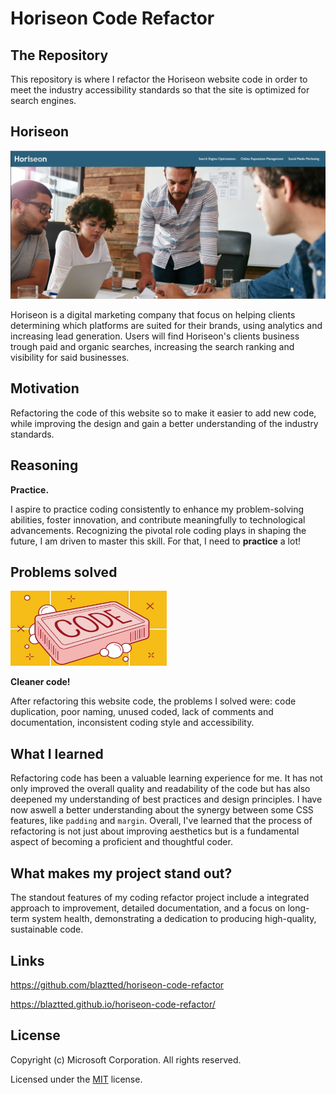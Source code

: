 # Horiseon Code Refactor

## The Repository

This repository is where I refactor the Horiseon website code in order to meet the industry accessibility standards so that the site is optimized for search engines.

## Horiseon

<p align="center">
  <img alt="Horieson website" src="./assets/images/horieson print.png">
</p>

Horiseon is a digital marketing company that focus on helping clients determining which platforms are suited for their brands, using analytics and increasing lead generation.
Users will find Horiseon's clients business trough paid and organic searches, increasing the search ranking and visibility for said businesses.

## Motivation

Refactoring the code of this website so to make it easier to add new code, while improving the design and gain a better understanding of the industry standards.

## Reasoning

**Practice.**

I aspire to practice coding consistently to enhance my problem-solving abilities, foster innovation, and contribute meaningfully to technological advancements. Recognizing the pivotal role coding plays in shaping the future, I am driven to master this skill.
For that, I need to **practice** a lot!

## Problems solved

<p align="left">
  <img alt="Horieson website" src="./assets/images/CleanCode.jpg" width="250" height="120">
</p>

**Cleaner code!**

After refactoring this website code, the problems I solved were:
code duplication, poor naming, unused coded, lack of comments and documentation, inconsistent coding style and accessibility.

## What I learned

Refactoring code has been a valuable learning experience for me. It has not only improved the overall quality and readability of the code but has also deepened my understanding of best practices and design principles.
I have now aswell a better understanding about the synergy between some CSS features, like `padding` and `margin`.
Overall, I've learned that the process of refactoring is not just about improving aesthetics but is a fundamental aspect of becoming a proficient and thoughtful coder.

## What makes my project stand out?

The standout features of my coding refactor project include a integrated approach to improvement, detailed documentation, and a focus on long-term system health, demonstrating a dedication to producing high-quality, sustainable code.

## Links

https://github.com/blaztted/horiseon-code-refactor

https://blaztted.github.io/horiseon-code-refactor/

## License

Copyright (c) Microsoft Corporation. All rights reserved.

Licensed under the [MIT](LICENSE.txt) license.

